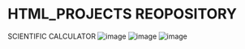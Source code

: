 # HTML_PROJECTS REOPOSITORY

SCIENTIFIC CALCULATOR
![image](https://github.com/user-attachments/assets/924b094f-9840-4935-bd27-5534c68fc84f)
![image](https://github.com/user-attachments/assets/016af238-9539-404e-bd8c-f383eed1ea41)
![image](https://github.com/user-attachments/assets/c3b1952b-0502-47b2-a615-5d724a357d07)
